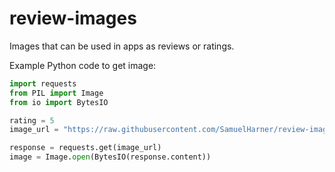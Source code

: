 # review-images

Images that can be used in apps as reviews or ratings.

Example Python code to get image:

```Python
import requests
from PIL import Image
from io import BytesIO

rating = 5
image_url = "https://raw.githubusercontent.com/SamuelHarner/review-images/main/images/" + str(rating) + "_stars.png"

response = requests.get(image_url)
image = Image.open(BytesIO(response.content))
```
